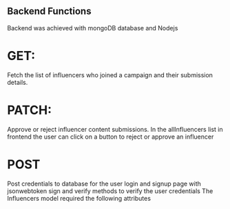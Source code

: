 ## Backend Functions
Backend was achieved with mongoDB database and Nodejs

# GET: 
Fetch the list of influencers who joined a campaign and their submission details.

# PATCH: 
Approve or reject influencer content submissions.
In the allInfluencers list in frontend the user can click on a button to reject or approve an influencer


# POST
Post credentials to database for the user login and signup page with jsonwebtoken sign and verify methods to verify the user credentials
The Influencers model required the following attributes 
